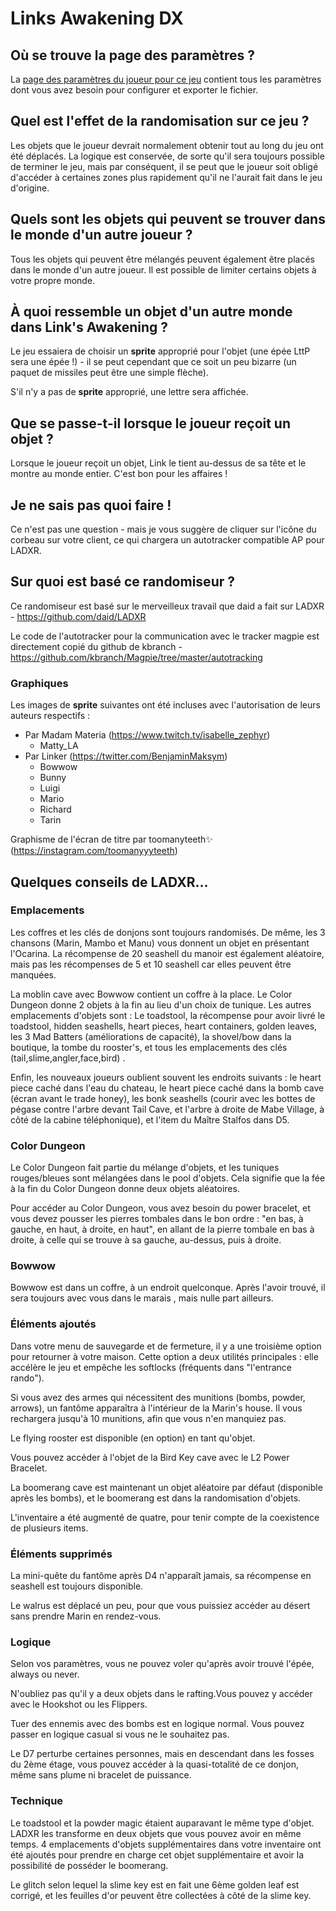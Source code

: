 # Links Awakening DX

## Où se trouve la page des paramètres ?

La [page des paramètres du joueur pour ce jeu](../player-settings) contient tous les paramètres dont vous avez besoin pour configurer et exporter le fichier.

## Quel est l'effet de la randomisation sur ce jeu ?

Les objets que le joueur devrait normalement obtenir tout au long du jeu ont été déplacés. 
La logique est conservée, de sorte qu'il sera toujours possible de terminer le jeu, mais par conséquent, il se peut que le joueur soit obligé d'accéder à certaines zones plus rapidement qu'il ne l'aurait fait dans le jeu d'origine.

## Quels sont les objets qui peuvent se trouver dans le monde d'un autre joueur ?

Tous les objets qui peuvent être mélangés peuvent également être placés dans le monde d'un autre joueur. Il est possible de limiter
certains objets à votre propre monde.

## À quoi ressemble un objet d'un autre monde dans Link's Awakening ?

Le jeu essaiera de choisir un **sprite** approprié pour l'objet (une épée LttP sera une épée !) - il se peut cependant que ce soit un peu bizarre (un paquet de missiles peut être une simple flèche).

S'il n'y a pas de **sprite** approprié, une lettre sera affichée.

## Que se passe-t-il lorsque le joueur reçoit un objet ?

Lorsque le joueur reçoit un objet, Link le tient au-dessus de sa tête et le montre au monde entier. C'est bon pour les 
affaires !

## Je ne sais pas quoi faire !

Ce n'est pas une question - mais je vous suggère de cliquer sur l'icône du corbeau sur votre client, ce qui chargera un autotracker compatible AP pour LADXR.

## Sur quoi est basé ce randomiseur ?

Ce randomiseur est basé sur le merveilleux travail que daid a fait sur LADXR - https://github.com/daid/LADXR

Le code de l'autotracker pour la communication avec le tracker magpie est directement copié du github de kbranch - https://github.com/kbranch/Magpie/tree/master/autotracking

### Graphiques

Les images de **sprite** suivantes ont été incluses avec l'autorisation de leurs auteurs respectifs :

* Par Madam Materia (https://www.twitch.tv/isabelle_zephyr)
  * Matty_LA
* Par Linker (https://twitter.com/BenjaminMaksym)
  * Bowwow
  * Bunny
  * Luigi
  * Mario
  * Richard
  * Tarin

Graphisme de l'écran de titre par toomanyteeth✨ (https://instagram.com/toomanyyyteeth)

## Quelques conseils de LADXR...

<h3>Emplacements</h3>
<p>Les coffres et les clés de donjons sont toujours randomisés. De même, les 3 chansons (Marin, Mambo et Manu) vous donnent un objet en présentant l'Ocarina. La récompense de 20 seashell du manoir est également aléatoire, mais pas les récompenses de 5 et 10 seashell car elles peuvent être manquées.</p>
<p>La moblin cave avec Bowwow contient un coffre à la place. Le Color Dungeon donne 2 objets à la fin au lieu d'un choix de tunique. Les autres emplacements d'objets sont : Le toadstool, la récompense pour avoir livré le toadstool, hidden seashells, heart pieces, heart containers, golden leaves, les 3 Mad Batters (améliorations de capacité), la shovel/bow dans la boutique, la tombe du rooster's, et tous les emplacements des clés (tail,slime,angler,face,bird) .</p>
<p>Enfin, les nouveaux joueurs oublient souvent les endroits suivants : le heart piece caché dans l'eau du  chateau, le heart piece caché dans la bomb cave (écran avant le trade honey), les bonk seashells (courir avec les bottes de pégase contre l'arbre devant Tail Cave, et l'arbre à droite de Mabe Village, à côté de la cabine téléphonique), et l'item du Maître Stalfos dans D5.</p>

<h3>Color Dungeon</h3>
<p>Le Color Dungeon fait partie du mélange d'objets, et les tuniques rouges/bleues sont mélangées dans le pool d'objets. Cela signifie que la fée à la fin du Color Dungeon donne deux objets aléatoires.</p>
<p>Pour accéder au Color Dungeon, vous avez besoin du power bracelet, et vous devez pousser les pierres tombales dans le bon ordre : "en bas, à gauche, en haut, à droite, en haut", en allant de la pierre tombale en bas à droite, à celle qui se trouve à sa gauche, au-dessus, puis à droite.</p>

<h3>Bowwow</h3>
<p>Bowwow est dans un coffre, à un endroit quelconque. Après l'avoir trouvé, il sera toujours avec vous dans le marais , mais nulle part ailleurs.</p>

<h3>Éléments ajoutés</h3>
<p>Dans votre menu de sauvegarde et de fermeture, il y a une troisième option pour retourner à votre maison. Cette option a deux utilités principales : elle accélère le jeu et empêche les softlocks (fréquents dans "l'entrance rando").</p>
<p>Si vous avez des armes qui nécessitent des munitions (bombs, powder, arrows), un fantôme apparaîtra à l'intérieur de la Marin's house. Il vous rechargera jusqu'à 10 munitions, afin que vous n'en manquiez pas.</p>
<p>Le flying rooster est disponible (en option) en tant qu'objet.</p>
<p>Vous pouvez accéder à l'objet de la Bird Key cave avec le L2 Power Bracelet.</p>
<p>La boomerang cave est maintenant un objet aléatoire par défaut (disponible après les bombs), et le boomerang est dans la randomisation d'objets.</p>
<p>L'inventaire a été augmenté de quatre, pour tenir compte de la coexistence de plusieurs items.</p>

<h3>Éléments supprimés</h3>
<p>La mini-quête du fantôme après D4 n'apparaît jamais, sa récompense en seashell est toujours disponible.</p>
<p>Le walrus est déplacé un peu, pour que vous puissiez accéder au désert sans prendre Marin en rendez-vous.</p>

<h3>Logique</h3>
<p>Selon vos paramètres, vous ne pouvez voler qu'après avoir trouvé l'épée, always ou never.</p>
<p>N'oubliez pas qu'il y a deux objets dans le rafting.Vous pouvez y accéder avec le Hookshot ou les Flippers.</p>
<p>Tuer des ennemis avec des bombs est en logique normal. Vous pouvez passer en logique casual si vous ne le souhaitez pas.</p>
<p>Le D7 perturbe certaines personnes, mais en descendant dans les fosses du 2ème étage, vous pouvez accéder à la quasi-totalité de ce donjon, même sans plume ni bracelet de puissance.</p>

<h3>Technique</h3>
<p>Le toadstool et la powder magic étaient auparavant le même type d'objet. LADXR les transforme en deux objets que vous pouvez avoir en même temps. 4 emplacements d'objets supplémentaires dans votre inventaire ont été ajoutés pour prendre en charge cet objet supplémentaire et avoir la possibilité de posséder le boomerang.</p>
<p>Le glitch selon lequel la slime key est en fait une 6ème golden leaf est corrigé, et les feuilles d'or peuvent être collectées à côté de la slime key.</p>
